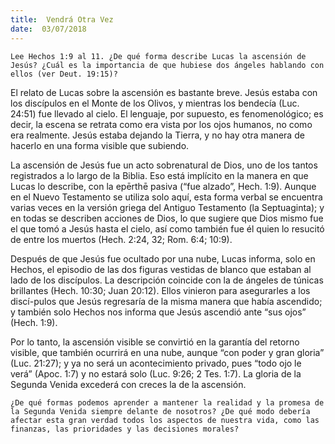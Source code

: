 ```yaml
---
title:  Vendrá Otra Vez
date:  03/07/2018
---
```


`Lee Hechos 1:9 al 11. ¿De qué forma describe Lucas la ascensión de Jesús? ¿Cuál es la importancia de que hubiese dos ángeles hablando con ellos (ver Deut. 19:15)?`

El relato de Lucas sobre la ascensión es bastante breve. Jesús estaba con los discípulos en el Monte de los Olivos, y mientras los bendecía (Luc. 24:51) fue llevado al cielo. El lenguaje, por supuesto, es fenomenológico; es decir, la escena se retrata como era vista por los ojos humanos, no como era realmente. Jesús estaba dejando la Tierra, y no hay otra manera de hacerlo en una forma visible que subiendo.

La ascensión de Jesús fue un acto sobrenatural de Dios, uno de los tantos registrados a lo largo de la Biblia. Eso está implícito en la manera en que Lucas lo describe, con la epērthē pasiva (“fue alzado”, Hech. 1:9). Aunque en el Nuevo Testamento se utiliza solo aquí, esta forma verbal se encuentra varias veces en la versión griega del Antiguo Testamento (la Septuaginta); y en todas se describen acciones de Dios, lo que sugiere que Dios mismo fue el que tomó a Jesús hasta el cielo, así como también fue él quien lo resucitó de entre los muertos (Hech. 2:24, 32; Rom. 6:4; 10:9).

Después de que Jesús fue ocultado por una nube, Lucas informa, solo en Hechos, el episodio de las dos figuras vestidas de blanco que estaban al lado de los discípulos. La descripción coincide con la de ángeles de túnicas brillantes (Hech. 10:30; Juan 20:12). Ellos vinieron para asegurarles a los discí-pulos que Jesús regresaría de la misma manera que había ascendido; y también solo Hechos nos informa que Jesús ascendió ante “sus ojos” (Hech. 1:9).

Por lo tanto, la ascensión visible se convirtió en la garantía del retorno visible, que también ocurrirá en una nube, aunque “con poder y gran gloria” (Luc. 21:27); y ya no será un acontecimiento privado, pues “todo ojo le verá” (Apoc. 1:7) y no estará solo (Luc. 9:26; 2 Tes. 1:7). La gloria de la Segunda Venida excederá con creces la de la ascensión.

`¿De qué formas podemos aprender a mantener la realidad y la promesa de la Segunda Venida siempre delante de nosotros? ¿De qué modo debería afectar esta gran verdad todos los aspectos de nuestra vida, como las finanzas, las prioridades y las decisiones morales?`